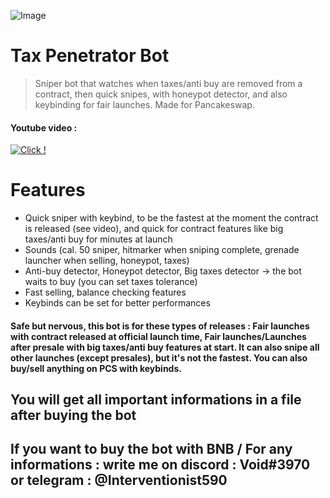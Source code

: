 ![Image](https://i.imgur.com/LCB9143.jpg)

# Tax Penetrator Bot
> Sniper bot that watches when taxes/anti buy are removed from a contract, then quick snipes, with honeypot detector, and also keybinding for fair launches. Made for Pancakeswap.

#### Youtube video :
[![Click !](https://i.imgur.com/o473wLS.jpg)](https://www.youtube.com/watch?v=XvGgKr-o8c4)


# Features
- Quick sniper with keybind, to be the fastest at the moment the contract is released (see video), and quick for contract features like big taxes/anti buy for minutes at launch
- Sounds (cal. 50 sniper, hitmarker when sniping complete, grenade launcher when selling, honeypot, taxes)
- Anti-buy detector, Honeypot detector, Big taxes detector -> the bot waits to buy (you can set taxes tolerance)
- Fast selling, balance checking features
- Keybinds can be set for better performances

#### Safe but nervous, this bot is for these types of releases : Fair launches with contract released at official launch time, Fair launches/Launches after presale with big taxes/anti buy features at start. It can also snipe all other launches (except presales), but it's not the fastest. You can also buy/sell anything on PCS with keybinds.




## You will get all important informations in a file after buying the bot

## If you want to buy the bot with BNB / For any informations : write me on discord : Void#3970 or telegram : @Interventionist590
